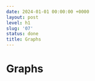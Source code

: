```yaml
---
date: 2024-01-01 00:00:00 +0000
layout: post
level: h1
slug: '07'
status: done
title: Graphs
---
```


# Graphs